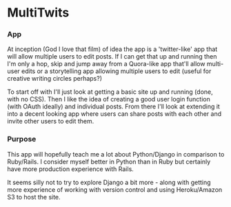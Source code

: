 <h1> MultiTwits </h1>

<h3> App </h3>
<p> At inception (God I love that film) of idea the app is a 'twitter-like' app that will allow multiple users to edit posts. If I can get that up and running then I'm only a hop, skip and jump away from a Quora-like app that'll allow multi-user edits or a storytelling app allowing multiple users to edit (useful for creative writing circles perhaps?) </p>

<p> To start off with I'll just look at getting a basic site up and running (done, with no CSS). Then I like the idea of creating a good user login function (with OAuth ideally) and individual posts. From there I'll look at extending it into a decent looking app where users can share posts with each other and invite other users to edit them. </p>

<h3> Purpose </h3>
<p> This app will hopefully teach me a lot about Python/Django in comparison to Ruby/Rails. I consider myself better in Python than in Ruby but certainly have more production experience with Rails.</p>

<p> It seems silly not to try to explore Django a bit more - along with getting more experience of working with version control and using Heroku/Amazon S3 to host the site. </p>
